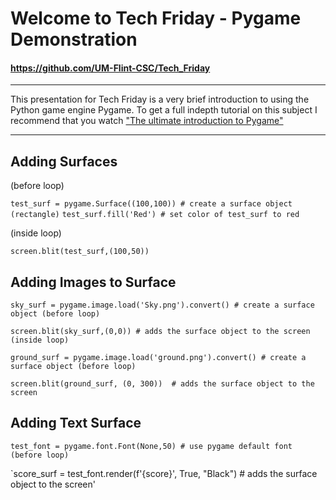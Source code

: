 # Welcome to Tech Friday - Pygame Demonstration
#### https://github.com/UM-Flint-CSC/Tech_Friday
***
This presentation for Tech Friday is a very brief introduction to using the Python game engine Pygame. 
To get a full indepth tutorial on this subject I recommend that you watch ["The ultimate introduction to Pygame"](https://youtu.be/AY9MnQ4x3zk?si=eHUOPduFXs4LrxJO)
***
## Adding Surfaces
(before loop)

`test_surf = pygame.Surface((100,100)) # create a surface object (rectangle)`
`test_surf.fill('Red') # set color of test_surf to red`

(inside loop)

`screen.blit(test_surf,(100,50))`

## Adding Images to Surface

`sky_surf = pygame.image.load('Sky.png').convert() # create a surface object (before loop)`

`screen.blit(sky_surf,(0,0)) # adds the surface object to the screen (inside loop)`

`ground_surf = pygame.image.load('ground.png').convert() # create a surface object (before loop)`

`screen.blit(ground_surf, (0, 300))  # adds the surface object to the screen`

## Adding Text Surface

`test_font = pygame.font.Font(None,50) # use pygame default font (before loop)`

`score_surf = test_font.render(f'{score}', True, "Black") # adds the surface object to the screen'

